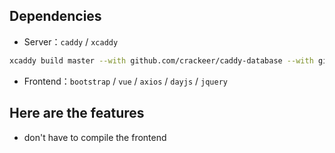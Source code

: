 ## Dependencies

- Server：`caddy` / `xcaddy`

```sh
xcaddy build master --with github.com/crackeer/caddy-database --with github.com/crackeer/caddy-upload2dir
```

- Frontend：`bootstrap` / `vue` / `axios` / `dayjs` / `jquery` 

## Here are the features

- don't have to compile the frontend
